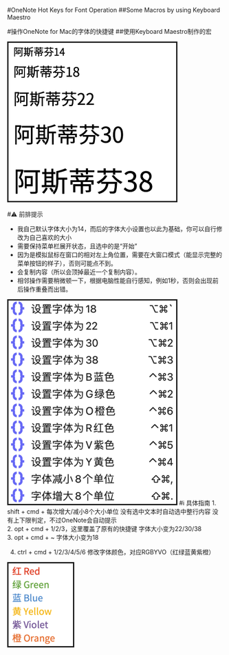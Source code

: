 #OneNote Hot Keys for Font Operation
##Some Macros by using Keyboard Maestro

#操作OneNote for Mac的字体的快捷键
##使用Keyboard Maestro制作的宏

<img src="screenshot2.png" alt="screenshot2 alt" title="Screenshot2" width = 390 border = 3>

#⚠️ 前排提示
 - 我自己默认字体大小为14，而后的字体大小设置也以此为基础，你可以自行修改为自己喜欢的大小
 - 需要保持菜单栏展开状态，且选中的是“开始”
 - 因为是模拟鼠标在窗口的相对左上角位置，需要在大窗口模式（能显示完整的菜单按钮的样子），否则可能点不到。
 - 会复制内容（所以会顶掉最近一个复制内容）。
 - 相邻操作需要稍微顿一下，根据电脑性能自行感知，例如1秒，否则会出现前后操作重叠而出错。


<img src="screenshot.png" alt="screenshot alt" title="Screenshot" width = 390 border = 3>
#ℹ️ 具体指南
1. shift + cmd + </>
每次增大/减小8个大小单位
没有选中文本时自动选中整行内容
没有上下限判定，不过OneNote会自动提示
</br>
2. opt + cmd + 1/2/3，这里覆盖了原有的快捷键
字体大小变为22/30/38
</br>
3. opt + cmd + ~
字体大小变为18
</br>


4. ctrl + cmd + 1/2/3/4/5/6
修改字体颜色，对应RGBYVO（红绿蓝黄紫橙）

<img src="screenshot3.png" alt="screenshot alt" title="Screenshot3" width = 150 border = 3>